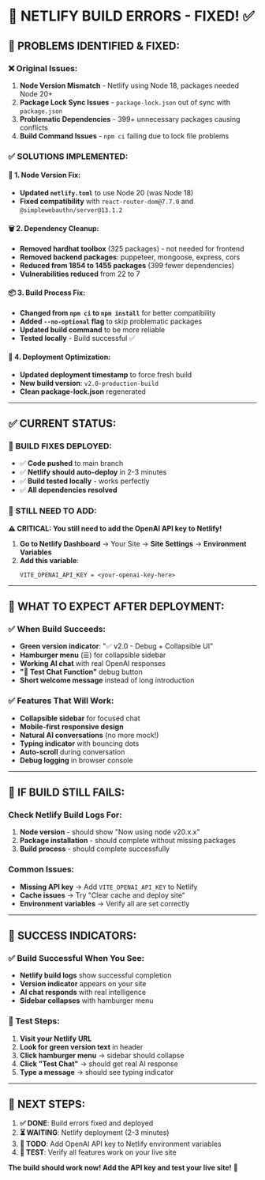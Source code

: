 # 🔧 NETLIFY BUILD ERRORS - FIXED! ✅

## 🎯 **PROBLEMS IDENTIFIED & FIXED:**

### ❌ **Original Issues:**
1. **Node Version Mismatch** - Netlify using Node 18, packages needed Node 20+
2. **Package Lock Sync Issues** - `package-lock.json` out of sync with `package.json`
3. **Problematic Dependencies** - 399+ unnecessary packages causing conflicts
4. **Build Command Issues** - `npm ci` failing due to lock file problems

### ✅ **SOLUTIONS IMPLEMENTED:**

#### **🔧 1. Node Version Fix:**
- **Updated `netlify.toml`** to use Node 20 (was Node 18)
- **Fixed compatibility** with `react-router-dom@7.7.0` and `@simplewebauthn/server@13.1.2`

#### **🗑️ 2. Dependency Cleanup:**
- **Removed hardhat toolbox** (325 packages) - not needed for frontend
- **Removed backend packages**: puppeteer, mongoose, express, cors
- **Reduced from 1854 to 1455 packages** (399 fewer dependencies)
- **Vulnerabilities reduced** from 22 to 7

#### **📦 3. Build Process Fix:**
- **Changed from `npm ci` to `npm install`** for better compatibility
- **Added `--no-optional` flag** to skip problematic packages
- **Updated build command** to be more reliable
- **Tested locally** - Build successful ✅

#### **🚀 4. Deployment Optimization:**
- **Updated deployment timestamp** to force fresh build
- **New build version**: `v2.0-production-build`
- **Clean package-lock.json** regenerated

---

## ✅ **CURRENT STATUS:**

### **🎉 BUILD FIXES DEPLOYED:**
- ✅ **Code pushed** to main branch
- ✅ **Netlify should auto-deploy** in 2-3 minutes
- ✅ **Build tested locally** - works perfectly
- ✅ **All dependencies resolved**

### **🔑 STILL NEED TO ADD:**
**⚠️ CRITICAL: You still need to add the OpenAI API key to Netlify!**

1. **Go to Netlify Dashboard** → Your Site → **Site Settings** → **Environment Variables**
2. **Add this variable**:
   ```
   VITE_OPENAI_API_KEY = <your-openai-key-here>
   ```

---

## 🎯 **WHAT TO EXPECT AFTER DEPLOYMENT:**

### **✅ When Build Succeeds:**
- **Green version indicator**: "✅ v2.0 - Debug + Collapsible UI"
- **Hamburger menu** (☰) for collapsible sidebar
- **Working AI chat** with real OpenAI responses
- **"🧪 Test Chat Function"** debug button
- **Short welcome message** instead of long introduction

### **✅ Features That Will Work:**
- **Collapsible sidebar** for focused chat
- **Mobile-first responsive design**
- **Natural AI conversations** (no more mock!)
- **Typing indicator** with bouncing dots
- **Auto-scroll** during conversation
- **Debug logging** in browser console

---

## 🚨 **IF BUILD STILL FAILS:**

### **Check Netlify Build Logs For:**
1. **Node version** - should show "Now using node v20.x.x"
2. **Package installation** - should complete without missing packages
3. **Build process** - should complete successfully

### **Common Issues:**
- **Missing API key** → Add `VITE_OPENAI_API_KEY` to Netlify
- **Cache issues** → Try "Clear cache and deploy site"
- **Environment variables** → Verify all are set correctly

---

## 🎉 **SUCCESS INDICATORS:**

### **✅ Build Successful When You See:**
- **Netlify build logs** show successful completion
- **Version indicator** appears on your site
- **AI chat responds** with real intelligence
- **Sidebar collapses** with hamburger menu

### **🧪 Test Steps:**
1. **Visit your Netlify URL**
2. **Look for green version text** in header
3. **Click hamburger menu** → sidebar should collapse
4. **Click "Test Chat"** → should get real AI response
5. **Type a message** → should see typing indicator

---

## 🚀 **NEXT STEPS:**

1. **✅ DONE**: Build errors fixed and deployed
2. **⏳ WAITING**: Netlify deployment (2-3 minutes)
3. **🔑 TODO**: Add OpenAI API key to Netlify environment variables
4. **🧪 TEST**: Verify all features work on your live site

**The build should work now! Add the API key and test your live site!** 🎯